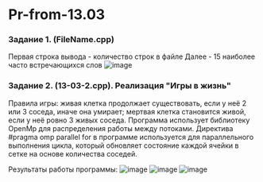 # Pr-from-13.03

### Задание 1. (FileName.cpp)
Первая строка вывода - количество строк в файле
Далее - 15 наиболее часто встречающихся слов
![image](https://github.com/KirinaKatya/Pr-from-13.03/assets/60134533/2450b5d4-8a32-4bad-be85-aa86f67bcced)


### Задание 2. (13-03-2.cpp). Реализация "Игры в жизнь"
Правила игры: живая клетка продолжает существовать, если у неё 2 или 3 соседа, иначе она умирает; мертвая клетка становится живой, если у неё ровно 3 живых соседа.
Программа использует библиотеку OpenMp для распределения работы между потоками. Директива #pragma omp parallel for в программе используется для параллельного выполнения цикла, который обновляет состояние каждой ячейки в сетке на основе количества соседей.

Результаты работы программы:
![image](https://github.com/KirinaKatya/Pr-from-13.03/assets/60134533/5a7a709e-8e08-4234-aa8e-920cdb85a405)
![image](https://github.com/KirinaKatya/Pr-from-13.03/assets/60134533/ae617257-745c-4e72-9956-44c98324be6f)
![image](https://github.com/KirinaKatya/Pr-from-13.03/assets/60134533/1ab3a63e-d547-4d07-b6bb-5fe871bf77dc)


